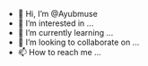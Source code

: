 - 👋 Hi, I’m @Ayubmuse
- 👀 I’m interested in ...
- 🌱 I’m currently learning ...
- 💞️ I’m looking to collaborate on ...
- 📫 How to reach me ...

<!---
Ayubmuse/Ayubmuse is a ✨ special ✨ repository because its `README.md` (this file) appears on your GitHub profile.
You can click the Preview link to take a look at your changes.
--->

